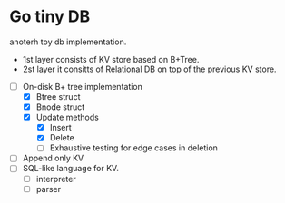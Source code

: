 # Go tiny DB
anoterh toy db implementation.

- 1st layer consists of  KV store based on B+Tree.
- 2st layer it consitts of Relational DB on top of the previous KV store.

- [ ] On-disk B+ tree implementation
  - [x] Btree struct
  - [x] Bnode struct
  - [x] Update methods
    - [x] Insert
    - [x] Delete
    - [ ] Exhaustive testing for edge cases in deletion
- [ ] Append only KV
- [ ] SQL-like language for KV.
  - [ ] interpreter
  - [ ] parser
